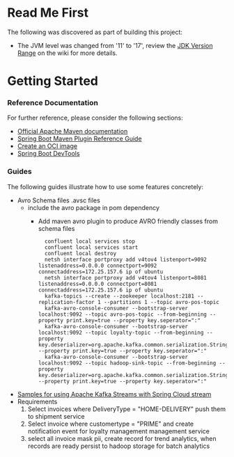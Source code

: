 # Read Me First
The following was discovered as part of building this project:

* The JVM level was changed from '11' to '17', review the [JDK Version Range](https://github.com/spring-projects/spring-framework/wiki/Spring-Framework-Versions#jdk-version-range) on the wiki for more details.

# Getting Started

### Reference Documentation
For further reference, please consider the following sections:

* [Official Apache Maven documentation](https://maven.apache.org/guides/index.html)
* [Spring Boot Maven Plugin Reference Guide](https://docs.spring.io/spring-boot/docs/3.0.3/maven-plugin/reference/html/)
* [Create an OCI image](https://docs.spring.io/spring-boot/docs/3.0.3/maven-plugin/reference/html/#build-image)
* [Spring Boot DevTools](https://docs.spring.io/spring-boot/docs/3.0.3/reference/htmlsingle/#using.devtools)

### Guides
The following guides illustrate how to use some features concretely:
* Avro Schema files .avsc files
  * include the avro package in pom dependency
    * Add maven avro plugin to produce AVRO friendly classes from schema files

            confluent local services stop
            confluent local services start
            confluent local destroy
            netsh interface portproxy add v4tov4 listenport=9092 listenaddress=0.0.0.0 connectport=9092 connectaddress=172.25.157.6 ip of ubuntu
            netsh interface portproxy add v4tov4 listenport=8081 listenaddress=0.0.0.0 connectport=8081 connectaddress=172.25.157.6 ip of ubuntu
            kafka-topics --create --zookeeper localhost:2181 --replication-factor 1 --partitions 1 --topic avro-pos-topic
            kafka-avro-console-consumer --bootstrap-server localhost:9092 --topic avro-pos-topic --from-beginning --property print.key=true --property key.seperator=":"
            kafka-avro-console-consumer --bootstrap-server localhost:9092 --topic loyalty-topic --from-beginning --property key.deserializer=org.apache.kafka.common.serialization.StringDeserializer  --property print.key=true --property key.seperator=":"
            kafka-avro-console-consumer --bootstrap-server localhost:9092 --topic hadoop-sink-topic --from-beginning --property key.deserializer=org.apache.kafka.common.serialization.StringDeserializer  --property print.key=true --property key.seperator=":"
* [Samples for using Apache Kafka Streams with Spring Cloud stream](https://github.com/spring-cloud/spring-cloud-stream-samples/tree/master/kafka-streams-samples)
* Requirements
  1. Select invoices where DeliveryType = "HOME-DELIVERY" push them to shipment service
  2. Select invoice where customertype = "PRIME" and create notification event for loyalty management
  management service
  3. select all invoice mask pii, create record for trend analytics, when records are ready persist to hadoop 
  storage for batch analytics
  

